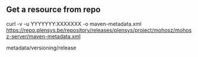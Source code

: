 
## Get a resource from repo

curl -v -u YYYYYYY:XXXXXXX -o maven-metadata.xml https://repo.plensys.be/repository/releases/plensys/project/mohosz/mohosz-server/maven-metadata.xml

metadata/versioning/release